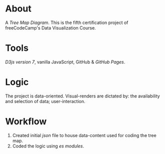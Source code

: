 # About
A *Tree Map Diagram*. This is the fifth certification project of freeCodeCamp's Data Visualization Course.

# Tools
*D3js version 7*, vanilla JavaScript, GitHub & *GitHub Pages*.

# Logic
The project is data-oriented. Visual-renders are dictated by: the availability and selection of data; user-interaction.

# Workflow
  1. Created initial *json* file to house data-content used for coding the tree map.
  1. Coded the logic using *es modules*.